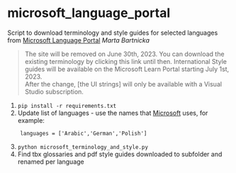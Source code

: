 # microsoft_language_portal

Script to download terminology and style guides for selected languages from [Microsoft Language Portal](https://www.microsoft.com/en-us/language)
*Marta Bartnicka*


> The site will be removed on June 30th, 2023. You can download the existing terminology by clicking this link until then. International Style guides will be available on the Microsoft Learn Portal starting July 1st, 2023.  
After the change, [the UI strings] will only be available with a Visual Studio subscription.


1. `pip install -r requirements.txt`
2. Update list of languages - use the names that [Microsoft](https://www.microsoft.com/en-us/language/) uses, for example: 
```
    languages = ['Arabic','German','Polish']
```
3. `python microsoft_terminology_and_style.py`
4. Find tbx glossaries and pdf style guides downloaded to subfolder and renamed per language
